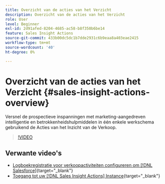 ```yaml
---
title: Overzicht van de acties van het Verzicht
description: Overzicht van de acties van het Verzicht
role: User
level: Beginner
exl-id: 2d91afed-8204-4685-ac58-b8f350b6be14
feature: Sales Insight Actions
source-git-commit: 433b00dc5dc1b7dde2931c6b9eaa8a403eae2415
workflow-type: tm+mt
source-wordcount: '40'
ht-degree: 0%

---
```


# Overzicht van de acties van het Verzicht {#sales-insight-actions-overview}

Versnel de prospectieve inspanningen met marketing-aangedreven intelligentie en betrokkenheidshulpmiddelen in één enkele werkschema gebruikend de Acties van het Inzicht van de Verkoop.

>[!VIDEO](https://video.tv.adobe.com/v/340917/?quality=12&learn=on)

## Verwante video&#39;s

* [Logboekregistratie voor verkoopactiviteiten configureren om [!DNL Salesforce]](/help/sales-insight-actions/configure-sales-activity-logging-to-salesforce.md){target="_blank"}
* [Toegang tot uw [!DNL Sales Insight Actions] Instance](/help/sales-insight-actions/accessing-your-sales-insight-actions-instance.md){target="_blank"}
